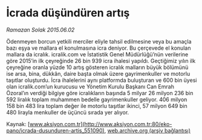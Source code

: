 # İcrada düşündüren artış

*Ramazan Solak 2015.06.02*

<div class="pNewsDetailMainContent" itemprop="articleBody">
 <p>
  Ödenmeyen borcun yetkili merciler eliyle tahsil edilmesine veya bu amaçla bazı eşya ve mallara el konulmasına icra deniyor. Bu çerçevede el konulan mallara da icralık. icralik.com ve İstatistik Genel Müdürlüğü’nün verilerine göre 2015’in ilk çeyreğinde 26 bin 939 icra ihalesi yapıldı. Geçtiğimiz yılın ilk çeyreğine oranla yüzde 10 artış gösteren icralık malların büyük bölümünü ise arsa, bina, dükkân, daire başta olmak üzere gayrimenkuller ve motorlu taşıtlar oluşturdu. İcra ihalelerini aynı platformda buluşturan ve 600 bin üyesi olan icralik.com’un kurucusu ve Yönetim Kurulu Başkanı Can Emrah Özoral’ın verdiği bilgiye göre icralıkların başında 5 milyar 26 milyon 236 bin 592 liralık toplam muhammen bedelle gayrimenkuller geliyor. 406 milyon 158 bin 483 lira toplam değer ile motorlu taşıtlar ikinci, 57 milyon 649 bin 480 lirayla menkuller de üçüncü sırada yer alıyor.
 </p>
</div>


Kaynak: [www.aksiyon.com.tr](http://www.aksiyon.com.tr:80/eko-pano/icrada-dusunduren-artis_551090), [web.archive.org (arşiv bağlantısı)](http://web.archive.org/web/20150607235001/http://www.aksiyon.com.tr:80/eko-pano/icrada-dusunduren-artis_551090)
